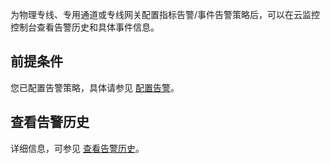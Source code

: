 为物理专线、专用通道或专线网关配置指标告警/事件告警策略后，可以在云监控控制台查看告警历史和具体事件信息。

## 前提条件
您已配置告警策略，具体请参见 [配置告警](https://cloud.tencent.com/document/product/216/48581)。

## 查看告警历史
详细信息，可参见 [查看告警历史](https://cloud.tencent.com/document/product/248/50395)。
